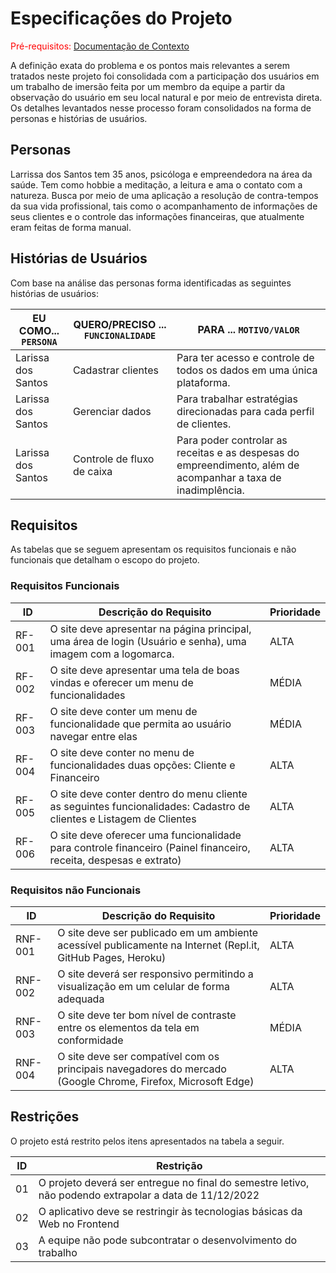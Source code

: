 # Especificações do Projeto

<span style="color:red">Pré-requisitos: <a href="1-Documentação de Contexto.md"> Documentação de Contexto</a></span>

A definição exata do problema e os pontos mais relevantes a serem tratados neste projeto foi consolidada com a participação dos usuários em um trabalho de imersão feita por um membro da equipe a partir da observação do usuário em seu local natural e por meio de entrevista direta. Os detalhes levantados nesse processo foram consolidados na forma de personas e histórias de usuários.

## Personas

Larrissa dos Santos tem 35 anos, psicóloga e empreendedora na área da saúde. Tem como hobbie a meditação, a leitura e ama o contato com a natureza. Busca por meio de uma aplicação a resolução de contra-tempos da sua vida profissional, tais como o acompanhamento de informações de seus clientes e o controle das informações financeiras, que atualmente eram feitas de forma manual. 

## Histórias de Usuários

Com base na análise das personas forma identificadas as seguintes histórias de usuários:

|EU COMO... `PERSONA`| QUERO/PRECISO ... `FUNCIONALIDADE`       |                     PARA ... `MOTIVO/VALOR`                          |
|--------------------------|------------------------------------|----------------------------------------------------------------------|
|Larissa dos Santos        | Cadastrar clientes                 | Para ter acesso e controle de todos os dados em uma única plataforma.| 
|Larissa dos Santos        | Gerenciar dados                    | Para trabalhar estratégias direcionadas para cada perfil de clientes.|
|Larissa dos Santos        | Controle de fluxo de caixa         | Para poder controlar as receitas e as despesas do empreendimento, além de acompanhar a taxa de                                                                 inadimplência.                                                      |                                                             
## Requisitos

As tabelas que se seguem apresentam os requisitos funcionais e não funcionais que detalham o escopo do projeto.

### Requisitos Funcionais

|ID    |                             Descrição do Requisito                                                           | Prioridade   |
|------|--------------------------------------------------------------------------------------------------------------|--------------|
|RF-001| O site deve apresentar na página principal, uma área de login (Usuário e senha), uma imagem com a logomarca. |     ALTA     | 
|RF-002| O site deve apresentar uma tela de boas vindas e oferecer um menu de funcionalidades                         |     MÉDIA    |
|RF-003| O site deve conter um menu de funcionalidade que permita ao usuário navegar entre elas                       |     MÉDIA    |
|RF-004| O site deve conter no menu de funcionalidades duas opções: Cliente e Financeiro                              |     ALTA     |
|RF-005| O site deve conter dentro do menu cliente as seguintes funcionalidades: Cadastro de clientes e Listagem de Clientes | ALTA  |
|RF-006| O site deve oferecer uma funcionalidade para controle financeiro (Painel financeiro, receita, despesas e extrato)|  ALTA    | 


### Requisitos não Funcionais

|ID     | Descrição do Requisito  |Prioridade |
|-------|-------------------------|----|
|RNF-001| O site deve ser publicado em um ambiente acessível publicamente na Internet (Repl.it, GitHub Pages, Heroku) | ALTA | 
|RNF-002| O site deverá ser responsivo permitindo a visualização em um celular de forma adequada |  ALTA | 
|RNF-003| O site deve ter bom nível de contraste entre os elementos da tela em conformidade | MÉDIA |
|RNF-004| O site deve ser compatível com os principais navegadores do mercado (Google Chrome, Firefox, Microsoft Edge) | ALTA |

## Restrições

O projeto está restrito pelos itens apresentados na tabela a seguir.

|ID| Restrição                                             |
|--|-------------------------------------------------------|
|01| O projeto deverá ser entregue no final do semestre letivo, não podendo extrapolar a data de 11/12/2022 |
|02| O aplicativo deve se restringir às tecnologias básicas da Web no Frontend |
|03| A equipe não pode subcontratar o desenvolvimento do trabalho |
